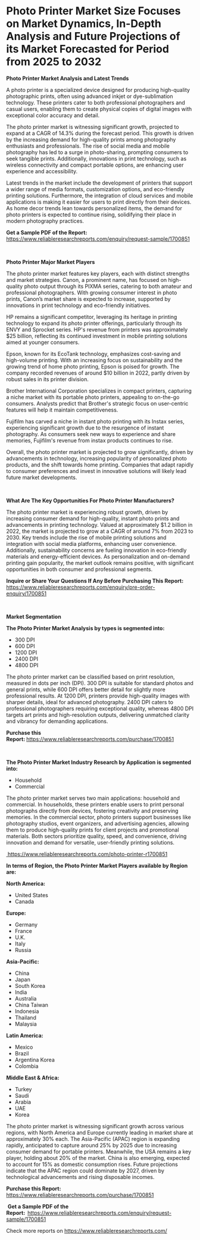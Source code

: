 <p><h1>Photo Printer Market Size Focuses on Market Dynamics, In-Depth Analysis and Future Projections of its Market Forecasted for Period from 2025 to 2032</h1></p><p><strong>Photo Printer Market Analysis and Latest Trends</strong></p>
<p><p>A photo printer is a specialized device designed for producing high-quality photographic prints, often using advanced inkjet or dye-sublimation technology. These printers cater to both professional photographers and casual users, enabling them to create physical copies of digital images with exceptional color accuracy and detail.</p><p>The photo printer market is witnessing significant growth, projected to expand at a CAGR of 14.3% during the forecast period. This growth is driven by the increasing demand for high-quality prints among photography enthusiasts and professionals. The rise of social media and mobile photography has led to a surge in photo-sharing, prompting consumers to seek tangible prints. Additionally, innovations in print technology, such as wireless connectivity and compact portable options, are enhancing user experience and accessibility.</p><p>Latest trends in the market include the development of printers that support a wider range of media formats, customization options, and eco-friendly printing solutions. Furthermore, the integration of cloud services and mobile applications is making it easier for users to print directly from their devices. As home decor trends lean towards personalized items, the demand for photo printers is expected to continue rising, solidifying their place in modern photography practices.</p></p>
<p><strong>Get a Sample PDF of the Report:&nbsp;</strong> <a href="https://www.reliableresearchreports.com/enquiry/request-sample/1700851?utm_campaign=3545&utm_medium=2&utm_source=Github&utm_content=ia&utm_term=09042025&utm_id=photo-printer">https://www.reliableresearchreports.com/enquiry/request-sample/1700851</a></p>
<p>&nbsp;</p>
<p><strong>Photo Printer Major Market Players</strong></p>
<p><p>The photo printer market features key players, each with distinct strengths and market strategies. Canon, a prominent name, has focused on high-quality photo output through its PIXMA series, catering to both amateur and professional photographers. With growing consumer interest in photo prints, Canon’s market share is expected to increase, supported by innovations in print technology and eco-friendly initiatives.</p><p>HP remains a significant competitor, leveraging its heritage in printing technology to expand its photo printer offerings, particularly through its ENVY and Sprocket series. HP's revenue from printers was approximately $25 billion, reflecting its continued investment in mobile printing solutions aimed at younger consumers.</p><p>Epson, known for its EcoTank technology, emphasizes cost-saving and high-volume printing. With an increasing focus on sustainability and the growing trend of home photo printing, Epson is poised for growth. The company recorded revenues of around $10 billion in 2022, partly driven by robust sales in its printer division.</p><p>Brother International Corporation specializes in compact printers, capturing a niche market with its portable photo printers, appealing to on-the-go consumers. Analysts predict that Brother's strategic focus on user-centric features will help it maintain competitiveness.</p><p>Fujifilm has carved a niche in instant photo printing with its Instax series, experiencing significant growth due to the resurgence of instant photography. As consumers seek new ways to experience and share memories, Fujifilm's revenue from instax products continues to rise.</p><p>Overall, the photo printer market is projected to grow significantly, driven by advancements in technology, increasing popularity of personalized photo products, and the shift towards home printing. Companies that adapt rapidly to consumer preferences and invest in innovative solutions will likely lead future market developments.</p></p>
<p>&nbsp;</p>
<p><strong>What Are The Key Opportunities For Photo Printer Manufacturers?</strong></p>
<p><p>The photo printer market is experiencing robust growth, driven by increasing consumer demand for high-quality, instant photo prints and advancements in printing technology. Valued at approximately $1.2 billion in 2022, the market is projected to grow at a CAGR of around 7% from 2023 to 2030. Key trends include the rise of mobile printing solutions and integration with social media platforms, enhancing user convenience. Additionally, sustainability concerns are fueling innovation in eco-friendly materials and energy-efficient devices. As personalization and on-demand printing gain popularity, the market outlook remains positive, with significant opportunities in both consumer and professional segments.</p></p>
<p><strong>Inquire or Share Your Questions If Any Before Purchasing This Report:</strong> <a href="https://www.reliableresearchreports.com/enquiry/pre-order-enquiry/1700851?utm_campaign=3545&utm_medium=2&utm_source=Github&utm_content=ia&utm_term=09042025&utm_id=photo-printer">https://www.reliableresearchreports.com/enquiry/pre-order-enquiry/1700851</a></p>
<p>&nbsp;</p>
<p><strong>Market Segmentation</strong></p>
<p><strong>The Photo Printer Market Analysis by types is segmented into:</strong></p>
<p><ul><li>300 DPI</li><li>600 DPI</li><li>1200 DPI</li><li>2400 DPI</li><li>4800 DPI</li></ul></p>
<p><p>The photo printer market can be classified based on print resolution, measured in dots per inch (DPI). 300 DPI is suitable for standard photos and general prints, while 600 DPI offers better detail for slightly more professional results. At 1200 DPI, printers provide high-quality images with sharper details, ideal for advanced photography. 2400 DPI caters to professional photographers requiring exceptional quality, whereas 4800 DPI targets art prints and high-resolution outputs, delivering unmatched clarity and vibrancy for demanding applications.</p></p>
<p><strong>Purchase this Report:&nbsp;</strong><a href="https://www.reliableresearchreports.com/purchase/1700851?utm_campaign=3545&utm_medium=2&utm_source=Github&utm_content=ia&utm_term=09042025&utm_id=photo-printer">https://www.reliableresearchreports.com/purchase/1700851</a></p>
<p>&nbsp;</p>
<p><strong>The Photo Printer Market Industry Research by Application is segmented into:</strong></p>
<p><ul><li>Household</li><li>Commercial</li></ul></p>
<p><p>The photo printer market serves two main applications: household and commercial. In households, these printers enable users to print personal photographs directly from devices, fostering creativity and preserving memories. In the commercial sector, photo printers support businesses like photography studios, event organizers, and advertising agencies, allowing them to produce high-quality prints for client projects and promotional materials. Both sectors prioritize quality, speed, and convenience, driving innovation and demand for versatile, user-friendly printing solutions.</p></p>
<p><a href="https://www.reliableresearchreports.com/photo-printer-r1700851?utm_campaign=3545&utm_medium=2&utm_source=Github&utm_content=ia&utm_term=09042025&utm_id=photo-printer">&nbsp;https://www.reliableresearchreports.com/photo-printer-r1700851</a></p>
<p><strong>In terms of Region, the Photo Printer Market Players available by Region are:</strong></p>
<p>
    <p> <strong> North America: </strong>
        <ul>
            <li>United States</li>
            <li>Canada</li>
        </ul>
        </p> 
    <p> <strong> Europe: </strong>
        <ul>
            <li>Germany</li>
            <li>France</li>
            <li>U.K.</li>
            <li>Italy</li>
            <li>Russia</li>
        </ul>
        </p> 
    <p> <strong> Asia-Pacific: </strong>
        <ul>
            <li>China</li>
            <li>Japan</li>
            <li>South Korea</li>
            <li>India</li>
            <li>Australia</li>
            <li>China Taiwan</li>
            <li>Indonesia</li>
            <li>Thailand</li>
            <li>Malaysia</li>
        </ul>
        </p> 
    <p> <strong> Latin America: </strong>
        <ul>
            <li>Mexico</li>
            <li>Brazil</li>
            <li>Argentina Korea</li>
            <li>Colombia</li>
        </ul>
        </p> 
    <p> <strong> Middle East & Africa: </strong>
        <ul>
            <li>Turkey</li>
            <li>Saudi</li>
            <li>Arabia</li>
            <li>UAE</li>
            <li>Korea</li>
        </ul>
    </p>
    </p>
<p><p>The photo printer market is witnessing significant growth across various regions, with North America and Europe currently leading in market share at approximately 30% each. The Asia-Pacific (APAC) region is expanding rapidly, anticipated to capture around 25% by 2025 due to increasing consumer demand for portable printers. Meanwhile, the USA remains a key player, holding about 20% of the market. China is also emerging, expected to account for 15% as domestic consumption rises. Future projections indicate that the APAC region could dominate by 2027, driven by technological advancements and rising disposable incomes.</p></p>
<p><strong>Purchase this Report: </strong><a href="https://www.reliableresearchreports.com/purchase/1700851?utm_campaign=3545&utm_medium=2&utm_source=Github&utm_content=ia&utm_term=09042025&utm_id=photo-printer">https://www.reliableresearchreports.com/purchase/1700851</a></p>
<p>&nbsp;<strong>Get a Sample PDF of the Report:&nbsp;&nbsp;</strong><a href="https://www.reliableresearchreports.com/enquiry/request-sample/1700851?utm_campaign=3545&utm_medium=2&utm_source=Github&utm_content=ia&utm_term=09042025&utm_id=photo-printer">https://www.reliableresearchreports.com/enquiry/request-sample/1700851</a></p>
<p><strong></strong></p>
<p>Check more reports on <a href="https://www.reliableresearchreports.com/?utm_campaign=3545&utm_medium=2&utm_source=Github&utm_content=ia&utm_term=09042025&utm_id=photo-printer">https://www.reliableresearchreports.com/</a></p>